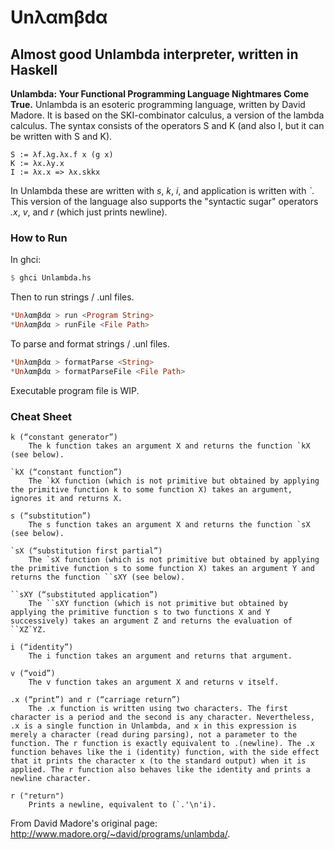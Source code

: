 # Unλαmβdα
## Almost good Unlambda interpreter, written in Haskell

**Unlambda: Your Functional Programming Language Nightmares Come True.**
Unlambda is an esoteric programming language, written by David Madore. It is based on the SKI-combinator calculus, a version of the lambda calculus. The syntax consists of the operators S and K (and also I, but it can be written with S and K).

```
S := λf.λg.λx.f x (g x)
K := λx.λy.x
I := λx.x => λx.skkx
```

In Unlambda these are written with _s_, _k_, _i_, and application is written with _\`_. This version of the language also supports the "syntactic sugar" operators _.x_, _v_, and _r_ (which just prints newline).

### How to Run
In ghci:

```haskell
$ ghci Unlambda.hs
```

Then to run strings / .unl files.

```haskell
*Unλαmβdα > run <Program String>
*Unλαmβdα > runFile <File Path>
```

To parse and format strings / .unl files.

```haskell
*Unλαmβdα > formatParse <String>
*Unλαmβdα > formatParseFile <File Path>
```

Executable program file is WIP.

### Cheat Sheet
```
k (“constant generator”)
    The k function takes an argument X and returns the function `kX (see below).

`kX (“constant function”)
    The `kX function (which is not primitive but obtained by applying the primitive function k to some function X) takes an argument, ignores it and returns X.

s (“substitution”)
    The s function takes an argument X and returns the function `sX (see below).

`sX (“substitution first partial”)
    The `sX function (which is not primitive but obtained by applying the primitive function s to some function X) takes an argument Y and returns the function ``sXY (see below).

``sXY (“substituted application”)
    The ``sXY function (which is not primitive but obtained by applying the primitive function s to two functions X and Y successively) takes an argument Z and returns the evaluation of ``XZ`YZ.

i (“identity”)
    The i function takes an argument and returns that argument.

v (“void”)
    The v function takes an argument X and returns v itself.
    
.x (“print”) and r (“carriage return”)
    The .x function is written using two characters. The first character is a period and the second is any character. Nevertheless, .x is a single function in Unlambda, and x in this expression is merely a character (read during parsing), not a parameter to the function. The r function is exactly equivalent to .(newline). The .x function behaves like the i (identity) function, with the side effect that it prints the character x (to the standard output) when it is applied. The r function also behaves like the identity and prints a newline character.
    
r ("return")
    Prints a newline, equivalent to (`.'\n'i).
```

From David Madore's original page: <http://www.madore.org/~david/programs/unlambda/>.
